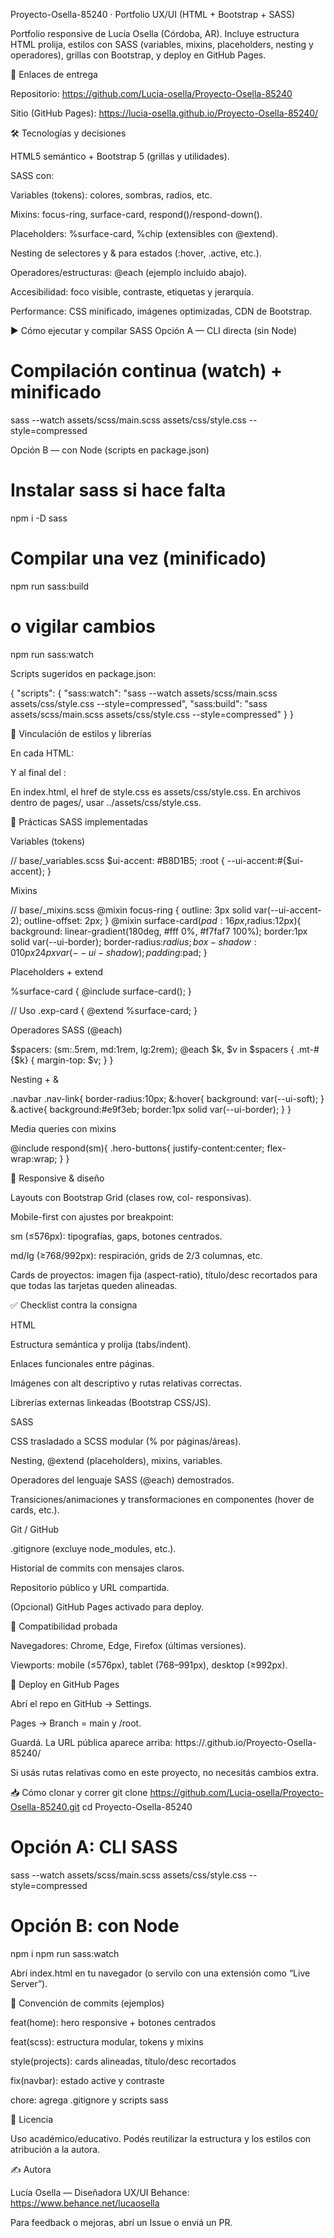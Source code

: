 Proyecto-Osella-85240 · Portfolio UX/UI (HTML + Bootstrap + SASS)

Portfolio responsive de Lucía Osella (Córdoba, AR).
Incluye estructura HTML prolija, estilos con SASS (variables, mixins, placeholders, nesting y operadores), grillas con Bootstrap, y deploy en GitHub Pages.

🔗 Enlaces de entrega

Repositorio: https://github.com/Lucia-osella/Proyecto-Osella-85240

Sitio (GitHub Pages): https://lucia-osella.github.io/Proyecto-Osella-85240/


🛠️ Tecnologías y decisiones

HTML5 semántico + Bootstrap 5 (grillas y utilidades).

SASS con:

Variables (tokens): colores, sombras, radios, etc.

Mixins: focus-ring, surface-card, respond()/respond-down().

Placeholders: %surface-card, %chip (extensibles con @extend).

Nesting de selectores y & para estados (:hover, .active, etc.).

Operadores/estructuras: @each (ejemplo incluido abajo).

Accesibilidad: foco visible, contraste, etiquetas y jerarquía.

Performance: CSS minificado, imágenes optimizadas, CDN de Bootstrap.

▶️ Cómo ejecutar y compilar SASS
Opción A — CLI directa (sin Node)
# Compilación continua (watch) + minificado
sass --watch assets/scss/main.scss assets/css/style.css --style=compressed

Opción B — con Node (scripts en package.json)
# Instalar sass si hace falta
npm i -D sass

# Compilar una vez (minificado)
npm run sass:build
# o vigilar cambios
npm run sass:watch


Scripts sugeridos en package.json:

{
  "scripts": {
    "sass:watch": "sass --watch assets/scss/main.scss assets/css/style.css --style=compressed",
    "sass:build": "sass assets/scss/main.scss assets/css/style.css --style=compressed"
  }
}

🔧 Vinculación de estilos y librerías

En cada HTML:

<!-- Bootstrap CSS -->
<link href="https://cdn.jsdelivr.net/npm/bootstrap@5.3.3/dist/css/bootstrap.min.css" rel="stylesheet" />
<!-- Tu CSS generado por SASS -->
<link rel="stylesheet" href="../assets/css/style.css" />


Y al final del <body>:

<script src="https://cdn.jsdelivr.net/npm/bootstrap@5.3.3/dist/js/bootstrap.bundle.min.js"></script>


En index.html, el href de style.css es assets/css/style.css.
En archivos dentro de pages/, usar ../assets/css/style.css.

🧩 Prácticas SASS implementadas

Variables (tokens)

// base/_variables.scss
$ui-accent: #B8D1B5;
:root { --ui-accent:#{$ui-accent}; }


Mixins

// base/_mixins.scss
@mixin focus-ring { outline: 3px solid var(--ui-accent-2); outline-offset: 2px; }
@mixin surface-card($pad:16px,$radius:12px){
  background: linear-gradient(180deg, #fff 0%, #f7faf7 100%);
  border:1px solid var(--ui-border);
  border-radius:$radius;
  box-shadow:0 10px 24px var(--ui-shadow);
  padding:$pad;
}


Placeholders + extend

%surface-card { @include surface-card(); }

// Uso
.exp-card { @extend %surface-card; }


Operadores SASS (@each)

$spacers: (sm:.5rem, md:1rem, lg:2rem);
@each $k, $v in $spacers {
  .mt-#{$k} { margin-top: $v; }
}


Nesting + &

.navbar .nav-link{
  border-radius:10px;
  &:hover{ background: var(--ui-soft); }
  &.active{ background:#e9f3eb; border:1px solid var(--ui-border); }
}


Media queries con mixins

@include respond(sm){ .hero-buttons{ justify-content:center; flex-wrap:wrap; } }

📱 Responsive & diseño

Layouts con Bootstrap Grid (clases row, col- responsivas).

Mobile-first con ajustes por breakpoint:

sm (≤576px): tipografías, gaps, botones centrados.

md/lg (≥768/992px): respiración, grids de 2/3 columnas, etc.

Cards de proyectos: imagen fija (aspect-ratio), título/desc recortados para que todas las tarjetas queden alineadas.

✅ Checklist contra la consigna

HTML

 Estructura semántica y prolija (tabs/indent).

 Enlaces funcionales entre páginas.

 Imágenes con alt descriptivo y rutas relativas correctas.

 Librerías externas linkeadas (Bootstrap CSS/JS).

SASS

 CSS trasladado a SCSS modular (% por páginas/áreas).

 Nesting, @extend (placeholders), mixins, variables.

 Operadores del lenguaje SASS (@each) demostrados.

 Transiciones/animaciones y transformaciones en componentes (hover de cards, etc.).

Git / GitHub

 .gitignore (excluye node_modules, etc.).

 Historial de commits con mensajes claros.

 Repositorio público y URL compartida.

 (Opcional) GitHub Pages activado para deploy.

🧪 Compatibilidad probada

Navegadores: Chrome, Edge, Firefox (últimas versiones).

Viewports: mobile (≤576px), tablet (768–991px), desktop (≥992px).

🚀 Deploy en GitHub Pages

Abrí el repo en GitHub → Settings.

Pages → Branch = main y /root.

Guardá. La URL pública aparece arriba:
https://<usuario>.github.io/Proyecto-Osella-85240/

Si usás rutas relativas como en este proyecto, no necesitás cambios extra.

📥 Cómo clonar y correr
git clone https://github.com/Lucia-osella/Proyecto-Osella-85240.git
cd Proyecto-Osella-85240

# Opción A: CLI SASS
sass --watch assets/scss/main.scss assets/css/style.css --style=compressed

# Opción B: con Node
npm i
npm run sass:watch


Abrí index.html en tu navegador (o servilo con una extensión como “Live Server”).

🧾 Convención de commits (ejemplos)

feat(home): hero responsive + botones centrados

feat(scss): estructura modular, tokens y mixins

style(projects): cards alineadas, título/desc recortados

fix(navbar): estado active y contraste

chore: agrega .gitignore y scripts sass

🪪 Licencia

Uso académico/educativo. Podés reutilizar la estructura y los estilos con atribución a la autora.

✍️ Autora

Lucía Osella — Diseñadora UX/UI
Behance: https://www.behance.net/lucaosella

Para feedback o mejoras, abrí un Issue o enviá un PR.
